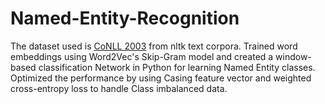 # Named-Entity-Recognition

The dataset used is [CoNLL 2003](https://www.clips.uantwerpen.be/conll2003/ner/) from nltk text corpora. Trained word embeddings using Word2Vec's Skip-Gram model and created a window-based classification Network in Python for learning Named Entity classes.
Optimized the performance by using Casing feature vector and weighted cross-entropy loss to handle Class imbalanced data.
